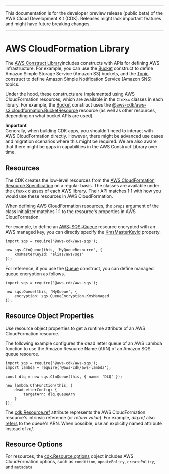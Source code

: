 --------

This documentation is for the developer preview release \(public beta\) of the AWS Cloud Development Kit \(CDK\)\. Releases might lack important features and might have future breaking changes\.

--------

# AWS CloudFormation Library<a name="cloudformation"></a>

The [AWS Construct Library](aws_construct_lib.md)includes constructs with APIs for defining AWS infrastructure\. For example, you can use the [Bucket](https://awslabs.github.io/aws-cdk/refs/_aws-cdk_aws-s3.html#bucket) construct to define Amazon Simple Storage Service \(Amazon S3\) buckets, and the [Topic](https://awslabs.github.io/aws-cdk/refs/_aws-cdk_aws-sns.html#@aws-cdk/aws-sns.Topic) construct to define Amazon Simple Notification Service \(Amazon SNS\) topics\.

Under the hood, these constructs are implemented using AWS CloudFormation resources, which are available in the `CfnXxx` classes in each library\. For example, the [Bucket](https://awslabs.github.io/aws-cdk/refs/_aws-cdk_aws-s3.html#bucket) construct uses the [@aws\-cdk/aws\-s3\.cloudformation\.BucketResource](https://awslabs.github.io/aws-cdk/refs/_aws-cdk_aws-s3.html#@aws-cdk/aws-s3.cloudformation.BucketResource) resource \(as well as other resources, depending on what bucket APIs are used\)\.

**Important**  
Generally, when building CDK apps, you shouldn't need to interact with AWS CloudFormation directly\. However, there might be advanced use cases and migration scenarios where this might be required\. We are also aware that there might be gaps in capabilities in the AWS Construct Library over time\.

## Resources<a name="cloudformation_resources"></a>

The CDK creates the low\-level resources from the [AWS CloudFormation Resource Specification](https://docs.aws.amazon.com/AWSCloudFormation/latest/UserGuide/cfn-resource-specification.html) on a regular basis\. The classes are available under the `CfnXxx` classes of each AWS library\. Their API matches 1:1 with how you would use these resources in AWS CloudFormation\.

When defining AWS CloudFormation resources, the `props` argument of the class initializer matches 1:1 to the resource's properties in AWS CloudFormation\.

For example, to define an [AWS::SQS::Queue](https://docs.aws.amazon.com/AWSCloudFormation/latest/UserGuide/aws-properties-sqs-queues.html) resource encrypted with an AWS managed key, you can directly specify the [KmsMasterKeyId](https://docs.aws.amazon.com/AWSCloudFormation/latest/UserGuide/aws-properties-sqs-queues.html#aws-sqs-queue-kmsmasterkeyid) property\.

```
import sqs = require('@aws-cdk/aws-sqs');
            
new sqs.CfnQueue(this, 'MyQueueResource', {
    kmsMasterKeyId: 'alias/aws/sqs'
});
```

For reference, if you use the [Queue](https://awslabs.github.io/aws-cdk/refs/_aws-cdk_aws-sqs.html#@aws-cdk/aws-sqs.Queue) construct, you can define managed queue encryption as follows\.

```
import sqs = require('@aws-cdk/aws-sqs');
            
new sqs.Queue(this, 'MyQueue', {
    encryption: sqs.QueueEncryption.KmsManaged
});
```

## Resource Object Properties<a name="cloudformation_resource_object"></a>

Use resource object properties to get a runtime attribute of an AWS CloudFormation resource\.

The following example configures the dead letter queue of an AWS Lambda function to use the Amazon Resource Name \(ARN\) of an Amazon SQS queue resource\.

```
import sqs = require('@aws-cdk/aws-sqs');
import lambda = require('@aws-cdk/aws-lambda');
      
const dlq = new sqs.CfnQueue(this, { name: 'DLQ' });
      
new lambda.CfnFunction(this, {
    deadLetterConfig: {
        targetArn: dlq.queueArn
    }
});
```

The [cdk\.Resource\.ref](@cdk-class-url;#@aws-cdk/cdk.Resource.ref) attribute represents the AWS CloudFormation resource's intrinsic reference \(or *return value*\)\. For example, *dlq\.ref* also [refers](http://docs.aws.amazon.com/AWSCloudFormation/latest/UserGuide/aws-properties-sqs-queues.html#aws-properties-sqs-queues-ref) to the queue's ARN\. When possible, use an explicitly named attribute instead of *ref*\.

## Resource Options<a name="cloudformation_resource_options"></a>

For resources, the [cdk\.Resource\.options](@cdk-class-url;#@aws-cdk/cdk.Resource.options) object includes AWS CloudFormation options, such as `condition`, `updatePolicy`, `createPolicy`, and `metadata`\.